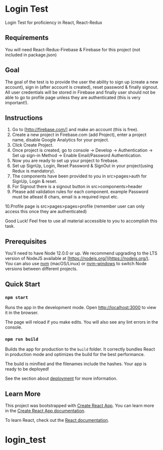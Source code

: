 # Login Test

Login Test for proficiency in React, React-Redux

## Requirements

You will need React-Redux-Firebase & Firebase for this project (not included in package.json)

## Goal

The goal of the test is to provide the user the ability to sign up (create a new account), sign in (after account is created), reset password & finally signout. All user credentials will be stored in Firebase and finally user should not be able to go to profile page unless they are authenticated (this is very important!).

## Instructions

1. Go to [http://firebase.com/] and make an account (this is free).
2. Create a new project in Firebase.com (add Project), enter a project name, disable Google Analytics for your project.
3. Click Create Project.
4. Once project is created, go to console -> Develop -> Authentication -> Set up sign-in Method -> Enable Email/Password Authentication.
5. Now you are ready to set up your project to firebase.
6. Set up SignUp, Login, Reset Password & SignOut in your project(using Redux is mandatory).
7. The components have been provided to you in src>pages>auth for SignUp, Login & reset.
8. For Signout there is a signout button in src>components>header
9. Please add validation rules for each component. example Password must be atleast 8 chars, email is a required input etc.

10.Profile page is src>pages>pages>profile (remember user can only access this once they are authenticated)

Good Luck! Feel free to use all material accessible to you to accomplish this task.

## Prerequisites

You'll need to have Node 12.0.0 or up. We recommend upgrading to the LTS version of NodeJS available at [https://nodejs.org/](https://nodejs.org/). You can also use [nvm](https://github.com/creationix/nvm#installation) (macOS/Linux) or [nvm-windows](https://github.com/coreybutler/nvm-windows#node-version-manager-nvm-for-windows) to switch Node versions between different projects.

## Quick Start

### `npm start`

Runs the app in the development mode.
Open [http://localhost:3000](http://localhost:3000) to view it in the browser.

The page will reload if you make edits.
You will also see any lint errors in the console.

### `npm run build`

Builds the app for production to the `build` folder.
It correctly bundles React in production mode and optimizes the build for the best performance.

The build is minified and the filenames include the hashes.
Your app is ready to be deployed!

See the section about [deployment](https://facebook.github.io/create-react-app/docs/deployment) for more information.

## Learn More

This project was bootstrapped with [Create React App](https://github.com/facebook/create-react-app).
You can learn more in the [Create React App documentation](https://facebook.github.io/create-react-app/docs/getting-started).

To learn React, check out the [React documentation](https://reactjs.org/).
# login_test
